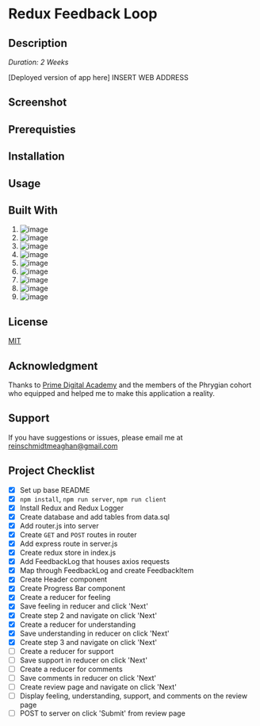 # Redux Feedback Loop

## Description

*Duration: 2 Weeks*

[Deployed version of app here] INSERT WEB ADDRESS

## Screenshot



## Prerequisties 



## Installation


## Usage


## Built With

1. ![image](https://img.shields.io/badge/HTML5-E34F26?style=for-the-badge&logo=html5&logoColor=white)
2. ![image](https://img.shields.io/badge/CSS3-1572B6?style=for-the-badge&logo=css3&logoColor=white)
3. ![image](https://img.shields.io/badge/JavaScript-323330?style=for-the-badge&logo=javascript&logoColor=F7DF1E)
4. ![image](https://img.shields.io/badge/jQuery-0769AD?style=for-the-badge&logo=jquery&logoColor=white)
5. ![image](https://img.shields.io/badge/Node.js-339933?style=for-the-badge&logo=nodedotjs&logoColor=white)
6. ![image](https://img.shields.io/badge/Express.js-000000?style=for-the-badge&logo=express&logoColor=white)
7. ![image](https://img.shields.io/badge/postgres-%23316192.svg?style=for-the-badge&logo=postgresql&logoColor=white)
8. ![image](https://img.shields.io/badge/react-%2320232a.svg?style=for-the-badge&logo=react&logoColor=%2361DAFB)
9. ![image](https://img.shields.io/badge/MUI-%230081CB.svg?style=for-the-badge&logo=mui&logoColor=white)
   
## License
[MIT](https://choosealicense.com/licenses/mit/)

## Acknowledgment 

Thanks to [Prime Digital Academy](https://www.primeacademy.io/) and the members of the Phrygian cohort who equipped and helped me to make this application a reality.

## Support
If you have suggestions or issues, please email me at [reinschmidtmeaghan@gmail.com](mailto:reinschmidtmeaghan@gmail.com)

## Project Checklist

- [X] Set up base README
- [X] `npm install`, `npm run server`, `npm run client`
- [X] Install Redux and Redux Logger
- [X] Create database and add tables from data.sql 
- [X] Add router.js into server
- [X] Create `GET` and `POST` routes in router
- [X] Add express route in server.js
- [X] Create redux store in index.js
- [X] Add FeedbackLog that houses axios requests
- [X] Map through FeedbackLog and create FeedbackItem
- [X] Create Header component 
- [X] Create Progress Bar component
- [X] Create a reducer for feeling
- [X] Save feeling in reducer and click 'Next'
- [X] Create step 2 and navigate on click 'Next'
- [X] Create a reducer for understanding
- [X] Save understanding in reducer on click 'Next'
- [X] Create step 3 and navigate on click 'Next'
- [ ] Create a reducer for support
- [ ] Save support in reducer on click 'Next'
- [ ] Create a reducer for comments
- [ ] Save comments in reducer on click 'Next'
- [ ] Create review page and navigate on click 'Next'
- [ ] Display feeling, understanding, support, and comments on the review page
- [ ] POST to server on click 'Submit' from review page
